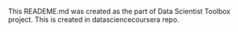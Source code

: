 This READEME.md was created as the part of Data Scientist Toolbox project. This is created in 
datasciencecoursera repo.

